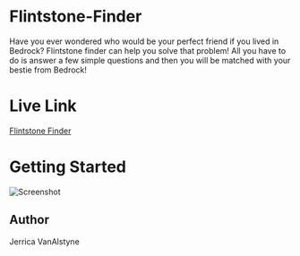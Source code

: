 # Flintstone-Finder
Have you ever wondered who would be your perfect friend if you lived in Bedrock? Flintstone finder can help you solve that problem! All you have to do is answer a few simple questions and then you will be matched with your bestie from Bedrock!

# Live Link 
[Flintstone Finder](https://mighty-castle-85539.herokuapp.com/)

# Getting Started
![Screenshot](/app/public/assets/screen.png)




## Author
Jerrica VanAlstyne

